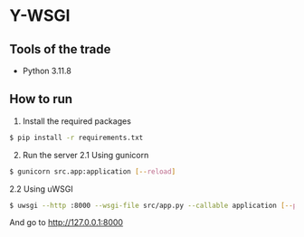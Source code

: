 # Y-WSGI

## Tools of the trade
- Python 3.11.8

## How to run
1. Install the required packages
```bash
$ pip install -r requirements.txt
```

2. Run the server
2.1 Using gunicorn
```bash
$ gunicorn src.app:application [--reload]
```
2.2 Using uWSGI
```bash
$ uwsgi --http :8000 --wsgi-file src/app.py --callable application [--py-autoreload=1]
```
And go to http://127.0.0.1:8000

